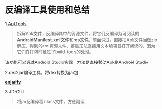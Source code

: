 # 反编译工具使用和总结

1.[ApkTools](https://bitbucket.org/iBotPeaches/apktool/downloads)

> 拆解Apk文件，反编译其中的资源文件，将它们反编译为可阅读的**AndroidManifest.xml文件**和**res文件**。前面讲过，直接把Apk文件当做zip解压，得到的xml资源文件，都是无法直接用文本编辑器打开阅读的，因为它们在打包时经过了build-tools的处理。

该功能可以通过Android Studio实现，方法是直接移动Apk到Android Studio

2.dex2jar编译工具，将dex转换为jar包

[**enjarify**](https://github.com/google/enjarify)

3.JD-GUI

> 将jar反编译程.class文件，方便阅读
